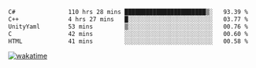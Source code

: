 <!--START_SECTION:waka-->

```txt
C#               110 hrs 28 mins ███████████████████████▒░   93.39 %
C++              4 hrs 27 mins   █░░░░░░░░░░░░░░░░░░░░░░░░   03.77 %
UnityYaml        53 mins         ▒░░░░░░░░░░░░░░░░░░░░░░░░   00.76 %
C                42 mins         ░░░░░░░░░░░░░░░░░░░░░░░░░   00.60 %
HTML             41 mins         ░░░░░░░░░░░░░░░░░░░░░░░░░   00.58 %
```

<!--END_SECTION:waka-->
[![wakatime](https://wakatime.com/badge/user/6c2f442e-41b4-42e3-bc06-d5d8203ad1da.svg)](https://wakatime.com/@6c2f442e-41b4-42e3-bc06-d5d8203ad1da)
